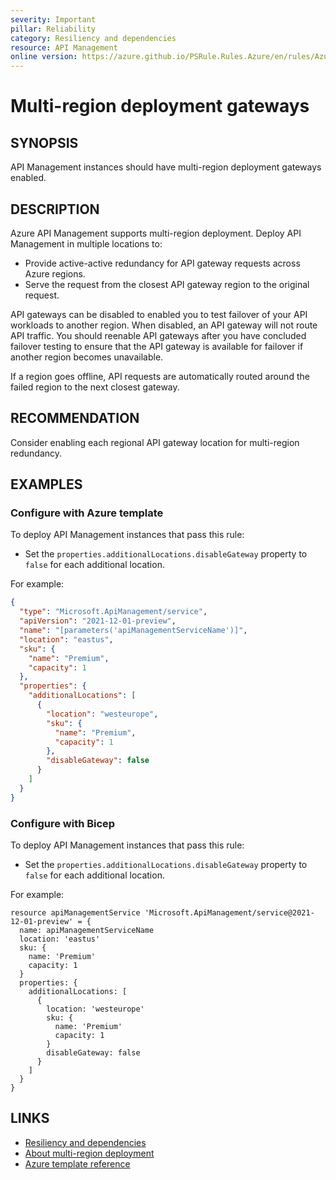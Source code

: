 ```yaml
---
severity: Important
pillar: Reliability
category: Resiliency and dependencies
resource: API Management
online version: https://azure.github.io/PSRule.Rules.Azure/en/rules/Azure.APIM.MultiRegionGateway/
---
```


# Multi-region deployment gateways

## SYNOPSIS

API Management instances should have multi-region deployment gateways enabled.

## DESCRIPTION

Azure API Management supports multi-region deployment.
Deploy API Management in multiple locations to:

- Provide active-active redundancy for API gateway requests across Azure regions.
- Serve the request from the closest API gateway region to the original request.

API gateways can be disabled to enabled you to test failover of your API workloads to another region.
When disabled, an API gateway will not route API traffic.
You should reenable API gateways after you have concluded failover testing to ensure that the API gateway is available for failover if another region becomes unavailable.

If a region goes offline, API requests are automatically routed around the failed region to the next closest gateway.

## RECOMMENDATION

Consider enabling each regional API gateway location for multi-region redundancy.

## EXAMPLES

### Configure with Azure template

To deploy API Management instances that pass this rule:

- Set the `properties.additionalLocations.disableGateway` property to `false` for each additional location.

For example:

```json
{
  "type": "Microsoft.ApiManagement/service",
  "apiVersion": "2021-12-01-preview",
  "name": "[parameters('apiManagementServiceName')]",
  "location": "eastus",
  "sku": {
    "name": "Premium",
    "capacity": 1
  },
  "properties": {
    "additionalLocations": [
      {
        "location": "westeurope",
        "sku": {
          "name": "Premium",
          "capacity": 1
        },
        "disableGateway": false
      }
    ]
  }
}
```

### Configure with Bicep

To deploy API Management instances that pass this rule:

- Set the `properties.additionalLocations.disableGateway` property to `false` for each additional location.

For example:

```bicep
resource apiManagementService 'Microsoft.ApiManagement/service@2021-12-01-preview' = {
  name: apiManagementServiceName
  location: 'eastus'
  sku: {
    name: 'Premium'
    capacity: 1
  }
  properties: {
    additionalLocations: [
      {
        location: 'westeurope'
        sku: {
          name: 'Premium'
          capacity: 1
        }
        disableGateway: false
      }
    ]
  }
}
```

## LINKS

- [Resiliency and dependencies](https://learn.microsoft.com/azure/architecture/framework/resiliency/design-resiliency)
- [About multi-region deployment](https://learn.microsoft.com/azure/api-management/api-management-howto-deploy-multi-region#about-multi-region-deployment)
- [Azure template reference](https://learn.microsoft.com/azure/templates/microsoft.apimanagement/service)
